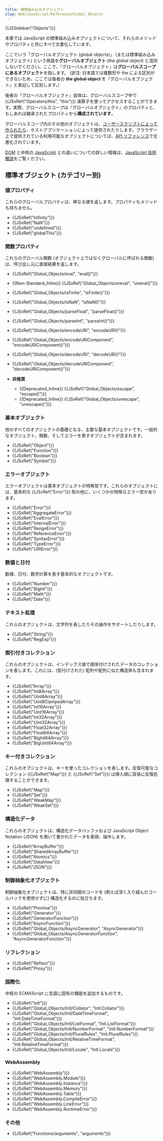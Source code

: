 ```yaml
---
title: 標準組み込みオブジェクト
slug: Web/JavaScript/Reference/Global_Objects
---
```


{{JSSidebar("Objects")}}

本章では JavaScript の標準組み込みオブジェクトについて、それらのメソッドやプロパティと共にすべて文書化しています。

ここでいう「グローバルオブジェクト (global objects)」 (または標準組み込みオブジェクト) という用語を**グローバルオブジェクト** (the global object) と混同しないでください。ここで、『グローバルオブジェクト』は**グローバルスコープにあるオブジェクト**を指します。 (訳注: 日本語では複数形や the による区別ができないため、ここでは後者の **the global object** を『グローバルオブジェクト』と表記して区別します。)

後者の『グローバルオブジェクト』自体は、グローバルスコープ中で {{JSxRef("Operators/this", "this")}} 演算子を使ってアクセスすることができます。実際、グローバルスコープは『グローバルオブジェクト』のプロパティと、もしあれば継承されたプロパティから**構成されています**。

グローバルスコープ内のその他のオブジェクトは、[ユーザースクリプトによって作られたり](/ja/docs/Web/JavaScript/Guide/Working_with_objects#新しいオブジェクトの作成)、ホストアプリケーションによって提供されたりします。ブラウザー上で提供されている利用可能なオブジェクトについては、[API リファレンス](/ja/docs/Web/API)で文書化されています。

[DOM](/ja/docs/Web/API/Document_Object_Model) と中核の [JavaScript](/ja/docs/Web/JavaScript) との違いについての詳しい情報は、[JavaScript 技術概説](/ja/docs/Web/JavaScript/JavaScript_technologies_overview)をご覧ください。

## 標準オブジェクト (カテゴリー別)

### 値プロパティ

これらのグローバルプロパティは、単なる値を返します。プロパティもメソッドも持ちません。

- {{JSxRef("Infinity")}}
- {{JSxRef("NaN")}}
- {{JSxRef("undefined")}}
- {{JSxRef("globalThis")}}

### 関数プロパティ

これらのグローバル関数 (オブジェクト上ではなくグローバルに呼ばれる関数) は、呼び出し元に直接結果を返します。

- {{JSxRef("Global_Objects/eval", "eval()")}}
- {{Non-Standard_Inline}} {{JSxRef("Global_Objects/uneval", "uneval()")}}
- {{JSxRef("Global_Objects/isFinite", "isFinite()")}}
- {{JSxRef("Global_Objects/isNaN", "isNaN()")}}
- {{JSxRef("Global_Objects/parseFloat", "parseFloat()")}}
- {{JSxRef("Global_Objects/parseInt", "parseInt()")}}
- {{JSxRef("Global_Objects/encodeURI", "encodeURI()")}}
- {{JSxRef("Global_Objects/encodeURIComponent", "encodeURIComponent()")}}
- {{JSxRef("Global_Objects/decodeURI", "decodeURI()")}}
- {{JSxRef("Global_Objects/decodeURIComponent", "decodeURIComponent()")}}
- **非推奨**

  - {{Deprecated_Inline}} {{JSxRef("Global_Objects/escape", "escape()")}}
  - {{Deprecated_Inline}} {{JSxRef("Global_Objects/unescape", "unescape()")}}

### 基本オブジェクト

他のすべてのオブジェクトの基礎となる、主要な基本オブジェクトです。一般的なオブジェクト、関数、そしてエラーを表すオブジェクトが含まれます。

- {{JSxRef("Object")}}
- {{JSxRef("Function")}}
- {{JSxRef("Boolean")}}
- {{JSxRef("Symbol")}}

### エラーオブジェクト

エラーオブジェクトは基本オブジェクトの特殊型です。これらのオブジェクトには、基本的な {{JSxRef("Error")}} 型の他に、いくつかの特殊なエラー型があります。

- {{JSxRef("Error")}}
- {{JSxRef("AggregateError")}}
- {{JSxRef("EvalError")}}
- {{JSxRef("InternalError")}}
- {{JSxRef("RangeError")}}
- {{JSxRef("ReferenceError")}}
- {{JSxRef("SyntaxError")}}
- {{JSxRef("TypeError")}}
- {{JSxRef("URIError")}}

### 数値と日付

数値、日付、数学計算を表す基本的なオブジェクトです。

- {{JSxRef("Number")}}
- {{JSxRef("BigInt")}}
- {{JSxRef("Math")}}
- {{JSxRef("Date")}}

### テキスト処理

これらのオブジェクトは、文字列を表したりその操作をサポートしたりします。

- {{JSxRef("String")}}
- {{JSxRef("RegExp")}}

<h3 id="Indexed_collections" name="Indexed_collections">索引付きコレクション</h3>

これらのオブジェクトは、インデックス値で順序付けされたデータのコレクションを表します。これには、(型付けされた) 配列や配列に似た構造体も含まれます。

- {{JSxRef("Array")}}
- {{JSxRef("Int8Array")}}
- {{JSxRef("Uint8Array")}}
- {{JSxRef("Uint8ClampedArray")}}
- {{JSxRef("Int16Array")}}
- {{JSxRef("Uint16Array")}}
- {{JSxRef("Int32Array")}}
- {{JSxRef("Uint32Array")}}
- {{JSxRef("Float32Array")}}
- {{JSxRef("Float64Array")}}
- {{JSxRef("BigInt64Array")}}
- {{JSxRef("BigUint64Array")}}

### キー付きコレクション

これらのオブジェクトは、キーを使ったコレクションを表します。反復可能なコレクション ({{JSxRef("Map")}} と {{JSxRef("Set")}}) は挿入順に容易に反復処理することができます。

- {{JSxRef("Map")}}
- {{JSxRef("Set")}}
- {{JSxRef("WeakMap")}}
- {{JSxRef("WeakSet")}}

### 構造化データ

これらのオブジェクトは、構造化データバッファおよび JavaScript Object Notation (JSON) を用いて書かれたデータを表現、操作します。

- {{JSxRef("ArrayBuffer")}}
- {{JSxRef("SharedArrayBuffer")}}
- {{JSxRef("Atomics")}}
- {{JSxRef("DataView")}}
- {{JSxRef("JSON")}}

### 制御抽象化オブジェクト

制御抽象化オブジェクトは、特に非同期のコードを (例えば深く入り組んだコールバックを使用せずに) 構造化するのに役立ちます。

- {{JSxRef("Promise")}}
- {{JSxRef("Generator")}}
- {{JSxRef("GeneratorFunction")}}
- {{JSxRef("AsyncFunction")}}
- {{JSxRef("Global_Objects/AsyncGenerator", "AsyncGenerator")}}
- {{JSxRef("Global_Objects/AsyncGeneratorFunction", "AsyncGeneratorFunction")}}

### リフレクション

- {{JSxRef("Reflect")}}
- {{JSxRef("Proxy")}}

### 国際化

中核の ECMAScript に言語に固有の機能を追加するものです。

- {{JSxRef("Intl")}}
- {{JSxRef("Global_Objects/Intl/Collator", "Intl.Collator")}}
- {{JSxRef("Global_Objects/Intl/DateTimeFormat", "Intl.DateTimeFormat")}}
- {{JSxRef("Global_Objects/Intl/ListFormat", "Intl.ListFormat")}}
- {{JSxRef("Global_Objects/Intl/NumberFormat", "Intl.NumberFormat")}}
- {{JSxRef("Global_Objects/Intl/PluralRules", "Intl.PluralRules")}}
- {{JSxRef("Global_Objects/Intl/RelativeTimeFormat", "Intl.RelativeTimeFormat")}}
- {{JSxRef("Global_Objects/Intl/Locale", "Intl.Locale")}}

### WebAssembly

- {{JSxRef("WebAssembly")}}
- {{JSxRef("WebAssembly.Module")}}
- {{JSxRef("WebAssembly.Instance")}}
- {{JSxRef("WebAssembly.Memory")}}
- {{JSxRef("WebAssembly.Table")}}
- {{JSxRef("WebAssembly.CompileError")}}
- {{JSxRef("WebAssembly.LinkError")}}
- {{JSxRef("WebAssembly.RuntimeError")}}

### その他

- {{JSxRef("Functions/arguments", "arguments")}}
